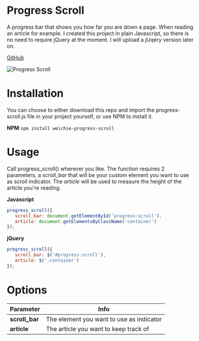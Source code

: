 # Progress Scroll
A progress bar that shows you how far you are down a page. When reading an article for example. I created this project in plain Javascript, so there is no need to require jQuery at the moment. I will upload a jUqery version later on.

[GitHub](https://weichieprojects.com/f/progress_scroll)

![Progress Scroll](https://www.weichieprojects.com/f/scroll_demo.jpg)

# Installation
You can choose to either download this repo and import the progress-scroll.js file in your project yourself, or use NPM to install it.

**NPM**
```npm install weichie-progress-scroll```

# Usage
Call progress_scroll() wherever you like. The function requires 2 parameters, a *scroll_bar* that will be your custom element you want to use as scroll indicator. The *article* will be used to measure the height of the article you're reading.

**Javascript**
```javascript
progress_scroll({
   scroll_bar: document.getElementById('progress-scroll'),
   article: document.getElementsByClassName('container')
});
```
**jQuery**
```javascript
progress_scroll({
   scroll_bar: $('#progress-scroll'),
   article: $('.container')
});
```

# Options
Parameter | Info
------------ | -------------
**scroll_bar** | The element you want to use as indicator
**article** | The article you want to keep track of